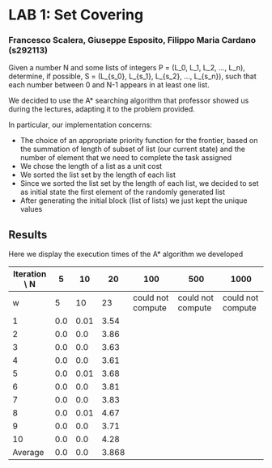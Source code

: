 # LAB 1: Set Covering
### Francesco Scalera, Giuseppe Esposito, Filippo Maria Cardano (s292113)

Given a number N and some lists of integers P = (L_0, L_1, L_2, ..., L_n),
determine, if possible, S = (L_{s_0}, L_{s_1}, L_{s_2}, ..., L_{s_n}),
such that each number between 0 and N-1 appears in at least one list.

We decided to use the A* searching algorithm that professor showed us during the lectures,
adapting it to the problem provided.

In particular, our implementation concerns:
 - The choice of an appropriate priority function for the frontier,
   based on the summation of length of subset of list (our current state) and the number of element that we need to complete the task assigned
 - We chose the length of a list as a unit cost
 - We sorted the list set by the length of each list
 - Since we sorted the list set by the length of each list, we decided to set as initial state the first element of the randomly generated list
 - After generating the initial block (list of lists) we just kept the unique values 

## Results

Here we display the execution times of the A* algorithm we developed

| **Iteration \ N** | **5** | **10** | **20** | **100**           | **500**           | **1000**          |
|-------------------|-------|--------|--------|-------------------|-------------------|-------------------|
| w                 | 5     | 10     | 23     | could not compute | could not compute | could not compute |
| 1                 | 0.0   | 0.01   | 3.54   |                   |                   |                   |
| 2                 | 0.0   | 0.0    | 3.86   |                   |                   |                   |
| 3                 | 0.0   | 0.0    | 3.63   |                   |                   |                   |
| 4                 | 0.0   | 0.0    | 3.61   |                   |                   |                   |
| 5                 | 0.0   | 0.01   | 3.68   |                   |                   |                   |
| 6                 | 0.0   | 0.0    | 3.81   |                   |                   |                   |
| 7                 | 0.0   | 0.0    | 3.83   |                   |                   |                   |
| 8                 | 0.0   | 0.01   | 4.67   |                   |                   |                   |
| 9                 | 0.0   | 0.0    | 3.71   |                   |                   |                   |
| 10                | 0.0   | 0.0    | 4.28   |                   |                   |                   |
| Average           | 0.0   | 0.0    | 3.868  |                   |                   |                   |
